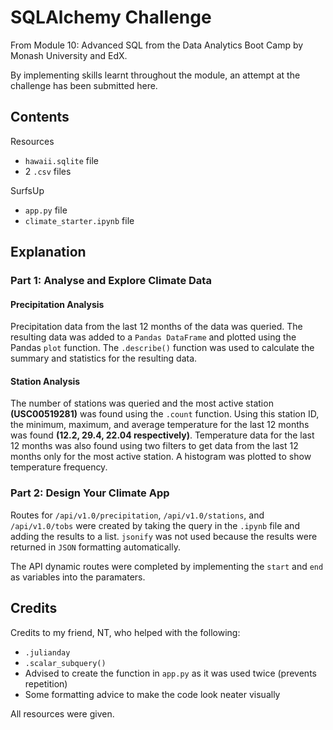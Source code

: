 # SQLAlchemy Challenge
From Module 10: Advanced SQL from the Data Analytics Boot Camp by Monash University and EdX.

By implementing skills learnt throughout the module, an attempt at the challenge has been submitted here.

## Contents
Resources
- `hawaii.sqlite` file
- 2 `.csv` files

SurfsUp
- `app.py` file
- `climate_starter.ipynb` file

## Explanation
### Part 1: Analyse and Explore Climate Data
#### Precipitation Analysis
Precipitation data from the last 12 months of the data was queried. The resulting data was added to a `Pandas DataFrame` and plotted using the Pandas `plot` function. The `.describe()` function was used to calculate the summary and statistics for the resulting data. 

#### Station Analysis
The number of stations was queried and the most active station **(USC00519281)** was found using the `.count` function. Using this station ID, the minimum, maximum, and average temperature for the last 12 months was found **(12.2, 29.4, 22.04 respectively)**. Temperature data for the last 12 months was also found using two filters to get data from the last 12 months only for the most active station. A histogram was plotted to show temperature frequency.

### Part 2: Design Your Climate App
Routes for `/api/v1.0/precipitation`, `/api/v1.0/stations`, and `/api/v1.0/tobs` were created by taking the query in the `.ipynb` file and adding the results to a list. `jsonify` was not used because the results were returned in `JSON` formatting automatically.

The API dynamic routes were completed by implementing the `start` and `end` as variables into the paramaters.

## Credits
Credits to my friend, NT, who helped with the following:
- `.julianday`
- `.scalar_subquery()`
- Advised to create the function in `app.py` as it was used twice (prevents repetition)
- Some formatting advice to make the code look neater visually

All resources were given.